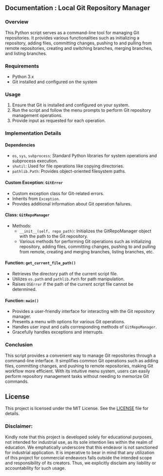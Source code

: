 ## Documentation : Local Git Repository Manager 

### Overview
This Python script serves as a command-line tool for managing Git repositories. It provides various functionalities such as initializing a repository, adding files, committing changes, pushing to and pulling from remote repositories, creating and switching branches, merging branches, and listing branches.

### Requirements
- Python 3.x
- Git installed and configured on the system

### Usage
1. Ensure that Git is installed and configured on your system.
2. Run the script and follow the menu prompts to perform Git repository management operations.
3. Provide input as requested for each operation.

### Implementation Details
#### Dependencies
- `os`, `sys`, `subprocess`: Standard Python libraries for system operations and subprocess execution.
- `shutil`: Used for file operations like copying directories.
- `pathlib.Path`: Provides object-oriented filesystem paths.

#### Custom Exception: `GitError`
- Custom exception class for Git-related errors.
- Inherits from `Exception`.
- Provides additional information about Git operation failures.

#### Class: `GitRepoManager`
- Methods:
  - `__init__(self, repo_path)`: Initializes the GitRepoManager object with the path to the Git repository.
  - Various methods for performing Git operations such as initializing repository, adding files, committing changes, pushing to and pulling from remote, creating and merging branches, listing branches, etc.

#### Function: `get_current_file_path()`
- Retrieves the directory path of the current script file.
- Utilizes `os.path` and `pathlib.Path` for path manipulation.
- Raises `OSError` if the path of the current script file cannot be determined.

#### Function: `main()`
- Provides a user-friendly interface for interacting with the Git repository manager.
- Presents a menu with options for various Git operations.
- Handles user input and calls corresponding methods of `GitRepoManager`.
- Gracefully handles exceptions and interrupts.

### Conclusion
This script provides a convenient way to manage Git repositories through a command-line interface. It simplifies common Git operations such as adding files, committing changes, and pushing to remote repositories, making Git workflow more efficient. With its intuitive menu system, users can easily perform repository management tasks without needing to memorize Git commands.

## **License**
This project is licensed under the MIT License. See the [LICENSE](https://github.com/kavineksith/Automating-Daily-IT-Operations-with-Python-Integration/blob/main/LICENSE) file for details.

### **Disclaimer:**
Kindly note that this project is developed solely for educational purposes, not intended for industrial use, as its sole intention lies within the realm of education. We emphatically underscore that this endeavor is not sanctioned for industrial application. It is imperative to bear in mind that any utilization of this project for commercial endeavors falls outside the intended scope and responsibility of its creators. Thus, we explicitly disclaim any liability or accountability for such usage.